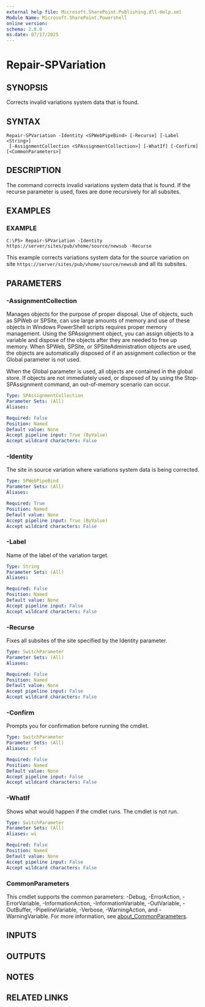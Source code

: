 ```yaml
---
external help file: Microsoft.SharePoint.Publishing.dll-Help.xml
Module Name: Microsoft.SharePoint.Powershell
online version:
schema: 2.0.0
ms.date: 07/17/2025
---
```


# Repair-SPVariation

## SYNOPSIS

Corrects invalid variations system data that is found.

## SYNTAX

```
Repair-SPVariation -Identity <SPWebPipeBind> [-Recurse] [-Label <String>]
 [-AssignmentCollection <SPAssignmentCollection>] [-WhatIf] [-Confirm] [<CommonParameters>]
```

## DESCRIPTION

The command corrects invalid variations system data that is found. If the recurse parameter is used,
fixes are done recursively for all subsites.

## EXAMPLES

### EXAMPLE

```
C:\PS> Repair-SPVariation -Identity https://server/sites/pub/vhome/source/newsub -Recurse
```

This example corrects variations system data for the source variation on site
`https://server/sites/pub/vhome/source/newsub` and all its subsites.

## PARAMETERS

### -AssignmentCollection

Manages objects for the purpose of proper disposal. Use of objects, such as SPWeb or SPSite, can use
large amounts of memory and use of these objects in Windows PowerShell scripts requires proper
memory management. Using the SPAssignment object, you can assign objects to a variable and dispose
of the objects after they are needed to free up memory. When SPWeb, SPSite, or SPSiteAdministration
objects are used, the objects are automatically disposed of if an assignment collection or the
Global parameter is not used.

When the Global parameter is used, all objects are contained in the global store. If objects are not
immediately used, or disposed of by using the Stop-SPAssignment command, an out-of-memory scenario
can occur.

```yaml
Type: SPAssignmentCollection
Parameter Sets: (All)
Aliases:

Required: False
Position: Named
Default value: None
Accept pipeline input: True (ByValue)
Accept wildcard characters: False
```

### -Identity

The site in source variation where variations system data is being corrected.

```yaml
Type: SPWebPipeBind
Parameter Sets: (All)
Aliases:

Required: True
Position: Named
Default value: None
Accept pipeline input: True (ByValue)
Accept wildcard characters: False
```

### -Label

Name of the label of the variation target.

```yaml
Type: String
Parameter Sets: (All)
Aliases:

Required: False
Position: Named
Default value: None
Accept pipeline input: False
Accept wildcard characters: False
```

### -Recurse

Fixes all subsites of the site specified by the Identity parameter.

```yaml
Type: SwitchParameter
Parameter Sets: (All)
Aliases:

Required: False
Position: Named
Default value: None
Accept pipeline input: False
Accept wildcard characters: False
```

### -Confirm

Prompts you for confirmation before running the cmdlet.

```yaml
Type: SwitchParameter
Parameter Sets: (All)
Aliases: cf

Required: False
Position: Named
Default value: None
Accept pipeline input: False
Accept wildcard characters: False
```

### -WhatIf

Shows what would happen if the cmdlet runs. The cmdlet is not run.

```yaml
Type: SwitchParameter
Parameter Sets: (All)
Aliases: wi

Required: False
Position: Named
Default value: None
Accept pipeline input: False
Accept wildcard characters: False
```

### CommonParameters

This cmdlet supports the common parameters: -Debug, -ErrorAction, -ErrorVariable,
-InformationAction, -InformationVariable, -OutVariable, -OutBuffer, -PipelineVariable, -Verbose,
-WarningAction, and -WarningVariable. For more information, see
[about_CommonParameters](https://go.microsoft.com/fwlink/?LinkID=113216).

## INPUTS

## OUTPUTS

## NOTES

## RELATED LINKS
